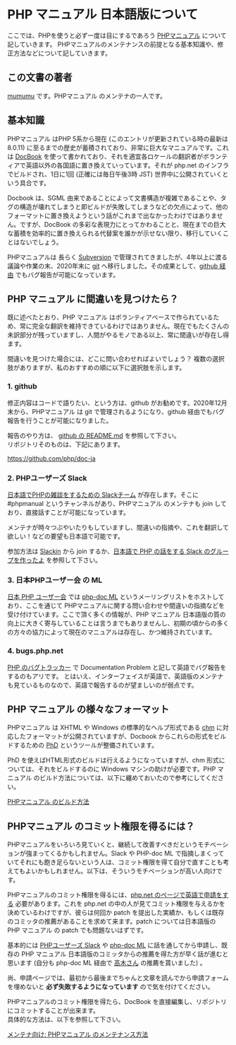 # PHP マニュアル 日本語版について

ここでは、PHPを使うと必ず一度は目にするであろう [PHPマニュアル](https://www.php.net/manual/ja/) について記していきます。
PHPマニュアルのメンテナンスの前提となる基本知識や、修正方法などについて記していきます。

## この文書の著者 

[mumumu](https://twitter.com/mumumu) です。PHPマニュアル のメンテナの一人です。

## 基本知識

PHPマニュアル はPHP 5系から現在 (このエントリが更新されている時の最新は 8.0.11) に至るまでの歴史が蓄積されており、非常に巨大なマニュアルです。これは [DocBook](http://www.docbook.org/) を使って書かれており、それを適宜各ロケールの翻訳者がボランティアで英語以外の各国語に置き換えていっています。それが php.net のインフラでビルドされ、1日に1回 (正確には毎日午後3時 JST) 世界中に公開されていくという具合です。

Docbook は、SGML 由来であることによって文書構造が複雑であることや、タグの構造が壊れてしまうと即ビルドが失敗してしまうなどの欠点によって、他のフォーマットに置き換えようという話がこれまで出なかったわけではありません。ですが、DocBook の多彩な表現力にとってかわることと、現在までの巨大な蓄積を効率的に置き換えられる代替案を誰かが示せない限り、移行していくことはないでしょう。

PHPマニュアルは 長らく [Subversion](http://subversion.apache.org/) で管理されてきましたが、4年以上に渡る議論や作業の末、2020年末に [git](https://git-scm.com/) へ移行しました。その成果として、[github 経由](https://github.com/php/doc-ja) でもバグ報告が可能になっています。

## PHP マニュアル に間違いを見つけたら？

既に述べたとおり、PHP マニュアル はボランティアベースで作られているため、常に完全な翻訳を維持できているわけではありません。現在でもたくさんの未訳部分が残っていますし、人間がやるモノである以上、常に間違いが存在し得ます。

間違いを見つけた場合には、どこに問い合わせればよいでしょう？ 複数の選択肢がありますが、私のおすすめの順に以下に選択肢を示します。

### 1. github

修正内容はコードで語りたい、という方は、github がお勧めです。2020年12月末から、PHPマニュアル は git で管理されるようになり、github 経由でもバグ報告を行うことが可能になりました。

報告のやり方は、 [github の README.md](https://github.com/php/doc-ja/blob/master/README.md) を参照して下さい。  
リポジトリそのものは、下記にあります。

https://github.com/php/doc-ja

### 2. PHPユーザーズ Slack

[日本語でPHPの雑談をするための Slackチーム](https://phpusers-ja.slack.com/) が存在します。そこに #phpmanual というチャンネルがあり、PHPマニュアル のメンテナも join しており、直接話すことが可能になっています。

メンテナが時々つぶやいたりもしていますし、間違いの指摘や、これを翻訳して欲しい！などの要望も日本語で可能です。

参加方法は [Slackin](https://slackin-phpusers-ja.herokuapp.com/) から join するか、[日本語で PHP の話をする Slack のグループを作ったよ](https://www.msng.info/archives/2016/02/phpusers-ja-on-slack.php) を参照して下さい。

### 3. 日本PHPユーザー会 の ML

[日本 PHP ユーザー会](http://www.php.gr.jp) では [php-doc ML](http://ml.php.gr.jp/mailman/listinfo/php-doc) というメーリングリストをホストしており、ここを通じて PHPマニュアルに関する問い合わせや間違いの指摘などを受け付けています。ここで頂く多くの情報が、PHP マニュアル 日本語版の質の向上に大きく寄与していることは言うまでもありませんし、初期の頃からの多くの方々の協力によって現在のマニュアルは存在し、かつ維持されています。

### 4. bugs.php.net

[PHP のバグトラッカー](http://bugs.php.net/) で Documentation Problem と記して英語でバグ報告をするのもアリです。
とはいえ、インターフェイスが英語で、英語版のメンテナも見ているものなので、英語で報告するのが望ましいのが弱点です。

## PHP マニュアル の様々なフォーマット

PHPマニュアル は XHTML や Windows の標準的なヘルプ形式である [chm](http://ja.wikipedia.org/wiki/Microsoft_Compiled_HTML_Help) に対応したフォーマットが公開されていますが、Docbook からこれらの形式をビルドするための [PhD](https://github.com/php/phd) というツールが整備されています。

PhD を使えばHTML形式のビルドは行えるようになっていますが、chm 形式については、それをビルドするのに Windows マシンの助けが必要です。PHP マニュアル のビルド方法については、以下に纏めておいたので参考にしてください。

[PHPマニュアル のビルド方法](https://github.com/php/doc-ja/blob/master/README_Building_HOWTO.md)

## PHPマニュアル のコミット権限を得るには？

PHPマニュアルをいろいろ見ていくと、継続して改善すべきだというモチベーションが強まってくるかもしれません。Slack や PHP-doc ML で指摘しまくっていてそれにも飽き足らないという人は、コミット権限を得て自分で直すことも考えてもよいかもしれません。以下は、そういうモチベーションが高い人向けです。

PHPマニュアルのコミット権限を得るには、[php.net のページで英語で申請をする](http://www.php.net/git-php.php) 必要があります。これを php.net の中の人が見てコミット権限を与えるかを決めているわけですが、彼らは何回か patch を提出した実績か、もしくは既存のコミッタの推薦があることを求めて来ます。patch については日本語版の PHP マニュアル の patch でも問題ないはずです。

基本的には [PHPユーザーズ Slack](https://phpusers-ja.slack.com/) や [php-doc ML](http://ml.php.gr.jp/mailman/listinfo/php-doc) に話を通してから申請し、既存の PHP マニュアル 日本語版のコミッタからの推薦を得た方が早く話が進むと思います (自分も php-doc ML 経由で [高木さん](http://d.hatena.ne.jp/takagimasahiro) の推薦を貰いました) 。

尚、申請ページでは、最初から最後までちゃんと文章を読んでから申請フォームを埋めないと **必ず失敗するようになっています** ので気を付けてください。

PHPマニュアルのコミット権限を得たら、DocBook を直接編集し、リポジトリにコミットすることが出来ます。  
具体的な方法は、以下を参照して下さい。

[メンテナ向け: PHPマニュアル のメンテナンス方法](https://github.com/php/doc-ja/blob/master/README_Maintain_HOWTO.md)
